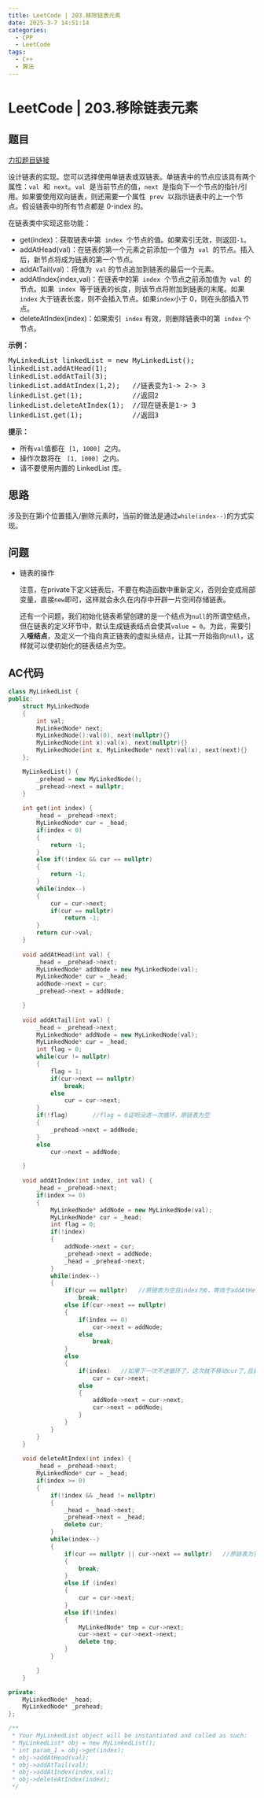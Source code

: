 ```yaml
---
title: LeetCode | 203.移除链表元素
date: 2025-3-7 14:51:14
categories:
  - CPP
  - LeetCode
tags:
  - C++
  - 算法
---
```

# LeetCode | 203.移除链表元素
## 题目
[力扣题目链接](https://leetcode.cn/problems/design-linked-list/description/)

设计链表的实现。您可以选择使用单链表或双链表。单链表中的节点应该具有两个属性：`val`  和  `next`。`val`  是当前节点的值，`next`  是指向下一个节点的指针/引用。如果要使用双向链表，则还需要一个属性  `prev`  以指示链表中的上一个节点。假设链表中的所有节点都是 0-index 的。

在链表类中实现这些功能：

- get(index)：获取链表中第  `index`  个节点的值。如果索引无效，则返回`-1`。
- addAtHead(val)：在链表的第一个元素之前添加一个值为  `val`  的节点。插入后，新节点将成为链表的第一个节点。
- addAtTail(val)：将值为  `val` 的节点追加到链表的最后一个元素。
- addAtIndex(index,val)：在链表中的第  `index`  个节点之前添加值为  `val`  的节点。如果  `index`  等于链表的长度，则该节点将附加到链表的末尾。如果 `index` 大于链表长度，则不会插入节点。如果`index`小于 0，则在头部插入节点。
- deleteAtIndex(index)：如果索引  `index` 有效，则删除链表中的第  `index` 个节点。

**示例：**

<pre>MyLinkedList linkedList = new MyLinkedList();
linkedList.addAtHead(1);
linkedList.addAtTail(3);
linkedList.addAtIndex(1,2);   //链表变为1-&gt; 2-&gt; 3
linkedList.get(1);            //返回2
linkedList.deleteAtIndex(1);  //现在链表是1-&gt; 3
linkedList.get(1);            //返回3
</pre>

**提示：**

- 所有`val`值都在  `[1, 1000]`  之内。
- 操作次数将在   `[1, 1000]`  之内。
- 请不要使用内置的 LinkedList 库。


## 思路
涉及到在第i个位置插入/删除元素时，当前的做法是通过`while(index--)`的方式实现。

## 问题
- 链表的操作
  
    注意，在private下定义链表后，不要在构造函数中重新定义，否则会变成局部变量，直接`new`即可，这样就会永久在内存中开辟一片空间存储链表。

    还有一个问题，我们初始化链表希望创建的是一个结点为`null`的所谓空结点，但在链表的定义环节中，默认生成链表结点会使其`value = 0`。为此，需要引入**哑结点**，及定义一个指向真正链表的虚拟头结点，让其一开始指向`null`，这样就可以使初始化的链表结点为空。


## AC代码
```CPP
class MyLinkedList {
public:
    struct MyLinkedNode
    {
        int val;
        MyLinkedNode* next;
        MyLinkedNode():val(0), next(nullptr){}
        MyLinkedNode(int x):val(x), next(nullptr){}
        MyLinkedNode(int x, MyLinkedNode* next):val(x), next(next){}
    };

    MyLinkedList() {
        _prehead = new MyLinkedNode();
        _prehead->next = nullptr;
    }
    
    int get(int index) {
        _head = _prehead->next;
        MyLinkedNode* cur = _head;
        if(index < 0)
        {
            return -1;
        }
        else if(!index && cur == nullptr)
        {
            return -1;
        }
        while(index--)
        {
            cur = cur->next;
            if(cur == nullptr)
                return -1;
        }
        return cur->val;
    }
    
    void addAtHead(int val) {
        _head = _prehead->next;
        MyLinkedNode* addNode = new MyLinkedNode(val);
        MyLinkedNode* cur = _head;
        addNode->next = cur;
        _prehead->next = addNode;

    }
    
    void addAtTail(int val) {
        _head = _prehead->next;
        MyLinkedNode* addNode = new MyLinkedNode(val);
        MyLinkedNode* cur = _head;
        int flag = 0;
        while(cur != nullptr)
        {
            flag = 1;
            if(cur->next == nullptr)
                break;
            else
                cur = cur->next;
        }
        if(!flag)       //flag = 0证明没进一次循环，原链表为空
        {
            _prehead->next = addNode;
        }
        else
            cur->next = addNode; 

    }
    
    void addAtIndex(int index, int val) {
        _head = _prehead->next;
        if(index >= 0)
        {
            MyLinkedNode* addNode = new MyLinkedNode(val);
            MyLinkedNode* cur = _head;
            int flag = 0;
            if(!index)
            {
                addNode->next = cur;
                _prehead->next = addNode;
                _head = _prehead->next;
            }
            while(index--)
            {
                if(cur == nullptr)   //原链表为空且index为0，等效于addAtHead
                    break;
                else if(cur->next == nullptr)
                {
                    if(index == 0)
                        cur->next = addNode;
                    else
                        break;
                }
                else
                {
                    if(index)   //如果下一次不进循环了，这次就不移动cur了,且表明插入位置在中间
                        cur = cur->next;
                    else
                    {
                        addNode->next = cur->next;
                        cur->next = addNode;
                    }
                }
            }
        }
    }
    
    void deleteAtIndex(int index) {
        _head = _prehead->next;
        MyLinkedNode* cur = _head;
        if(index >= 0)
        {
            if(!index && _head != nullptr)
            {
                _head = _head->next;
                _prehead->next = _head;
                delete cur;
            }
            while(index--)
            {
                if(cur == nullptr || cur->next == nullptr)   //原链表为空且index
                {
                    break;
                }
                else if (index)
                {
                    cur = cur->next;
                } 
                else if(!index)
                {
                    MyLinkedNode* tmp = cur->next;
                    cur->next = cur->next->next;
                    delete tmp;
                }
            }

        }
    }

private:
    MyLinkedNode* _head;
    MyLinkedNode* _prehead;
};

/**
 * Your MyLinkedList object will be instantiated and called as such:
 * MyLinkedList* obj = new MyLinkedList();
 * int param_1 = obj->get(index);
 * obj->addAtHead(val);
 * obj->addAtTail(val);
 * obj->addAtIndex(index,val);
 * obj->deleteAtIndex(index);
 */
```